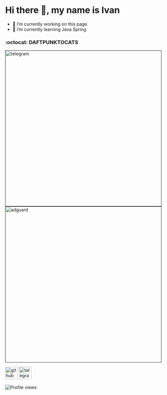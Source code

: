 # Hi there 👋, my name is Ivan

<!--
**Nazarov-Ivan/Nazarov-Ivan** is a ✨ _special_ ✨ repository because its `README.md` (this file) appears on your GitHub profile.

Here are some ideas to get you started:

- 🔭 I’m currently working on ...
- 🌱 I’m currently learning ...
- 👯 I’m looking to collaborate on ...
- 🤔 I’m looking for help with ...
- 💬 Ask me about ...
- 📫 How to reach me: ...
- 😄 Pronouns: ...
- ⚡ Fun fact: ...
-->
- 🔭 I’m currently working on this page. 
- 🌱 I’m currently learning Java Spring  

### :octocat: DAFTPUNKTOCATS

[<img src='https://octodex.github.com/images/daftpunktocat-thomas.gif' alt='telegram' height='500'>]() 
[<img src='https://octodex.github.com/images/daftpunktocat-guy.gif' alt='adguard' height='500'>]() 

[<img src='https://cdn.jsdelivr.net/npm/simple-icons@3.0.1/icons/github.svg' alt='github' height='40'>](https://github.com/Nazarov-Ivan)  [<img src='https://cdn.jsdelivr.net/npm/simple-icons@3.0.1/icons/telegram.svg' alt='telegram' height='40'>](https://t.me/Nazazick)  

![Profile views](https://gpvc.arturio.dev/Nazarov-Ivan) 
